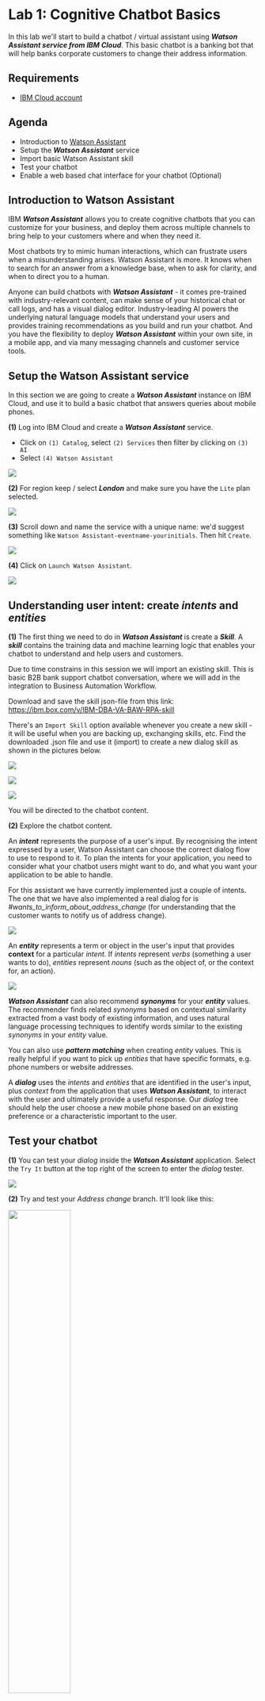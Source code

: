 # **Lab 1: Cognitive Chatbot Basics**
In this lab we'll start to build a chatbot / virtual assistant using _**Watson Assistant service from IBM Cloud**_. This basic chatbot is a banking bot that will help banks corporate customers to change their address information.

## Requirements
- [IBM Cloud account](https://cloud.ibm.com/)

## Agenda
- Introduction to [Watson Assistant](https://www.ibm.com/cloud/watson-assistant/)
- Setup the **_Watson Assistant_** service
- Import basic Watson Assistant skill
- Test your chatbot
- Enable a web based chat interface for your chatbot (Optional)

## Introduction to Watson Assistant
IBM **_Watson Assistant_** allows you to create cognitive chatbots that you can customize for your business, and deploy them across multiple channels to bring help to your customers where and when they need it.

Most chatbots try to mimic human interactions, which can frustrate users when a misunderstanding arises. Watson Assistant is more. It knows when to search for an answer from a knowledge base, when to ask for clarity, and when to direct you to a human.

Anyone can build chatbots with **_Watson Assistant_** - it comes pre-trained with industry-relevant content, can make sense of your historical chat or call logs, and has a visual dialog editor. Industry-leading AI powers the underlying natural language models that understand your users and provides training recommendations as you build and run your chatbot. And you have the flexibility to deploy **_Watson Assistant_** within your own site, in a mobile app, and via many messaging channels and customer service tools.

## Setup the Watson Assistant service
In this section we are going to create a **_Watson Assistant_** instance on IBM Cloud, and use it to build a basic chatbot that answers queries about mobile phones.

**(1)** Log into IBM Cloud and create a **_Watson Assistant_** service.
- Click on `(1) Catalog`, select `(2) Services` then filter by clicking on `(3) AI`
- Select `(4) Watson Assistant`

![](./images/select_va_service.png)  

**(2)** For region keep / select **_London_** and make sure you have the `Lite` plan selected.

![](./images/va_service_create.png)

**(3)** Scroll down and name the service with a unique name: we'd suggest something like `Watson Assistant-eventname-yourinitials`. Then hit `Create`.

![](./images/va_service_name.png)

**(4)** Click on `Launch Watson Assistant`.

![](./images/va_launch.png)

## Understanding user intent: create _**intents**_ and _**entities**_
**(1)** The first thing we need to do in **_Watson Assistant_** is create a _**Skill**_. A _**skill**_ contains the training data and machine learning logic that enables your chatbot to understand and help users and customers.

Due to time constrains in this session we will import an existing skill. This is basic B2B bank support chatbot conversation, where we will add in the integration to Business Automation Workflow.  

Download and save the skill json-file from this link: https://ibm.box.com/v/IBM-DBA-VA-BAW-RPA-skill

There's an `Import Skill` option available whenever you create a new skill - it will be useful when you are backing up, exchanging skills, etc. Find the downloaded .json file and use it (import) to create a new dialog skill as shown in the pictures below.

![](./images/va_create_skil.png)

![](./images/select_dialog_skill.png)

![](./images/import_skill.png)

You will be directed to the chatbot content.

**(2)** Explore the chatbot content.

An _**intent**_ represents the purpose of a user's input. By recognising the intent expressed by a user, Watson Assistant can choose the correct dialog flow to use to respond to it. To plan the intents for your application, you need to consider what your chatbot users might want to do, and what you want your application to be able to handle.

For this assistant we have currently implemented just a couple of intents. The one that we have also implemented a real dialog for is _#wants_to_inform_about_address_change_ (for understanding that the customer wants to notify us of address change).

![](./images/overview_intents.png)

An _**entity**_ represents a term or object in the user's input that provides **context** for a particular _intent_. If _intents_ represent _verbs_ (something a user wants to do), _entities_ represent _nouns_ (such as the object of, or the context for, an action).

![](./images/overview_entities.png)

_**Watson Assistant**_ can also recommend _**synonyms**_ for your _**entity**_ values. The recommender finds related _synonyms_ based on contextual similarity extracted from a vast body of existing information, and uses natural language processing techniques to identify words similar to the existing _synonyms_ in your _entity_ value.

You can also use _**pattern matching**_ when creating _entity_ values. This is really helpful if you want to pick up _entities_ that have specific formats, e.g. phone numbers or website addresses.


A _**dialog**_ uses the _intents_ and _entities_ that are identified in the user's input, plus _context_ from the application that uses _**Watson Assistant**_, to interact with the user and ultimately provide a useful response. Our _dialog_ tree should help the user choose a new mobile phone based on an existing preference or a characteristic important to the user.


## Test your chatbot
**(1)** You can test your _dialog_ inside the _**Watson Assistant**_ application. Select the `Try It` button at the top right of the screen to enter the _dialog_ tester.

![](./images/first_try.png)

**(2)** Try and test your _Address change_ branch. It'll look like this:

<img src="./images/chat1_new.png" width="50%">

`NOTE:` If the dialog presents options to you, you can directly click the desired option or you can of course write it as your text input.

See how _**Watson Assistant**_ is picking out the _intents_ and _entities_ it sees in the user input, and responds accordingly.

You will be able to test the integration with the Business Automation Workflow once you get through the next 3 labs using the _**Address Change**_ option. :smile:

## Build a web based chat interface - OPTIONAL

**We recomend you leave this part for the end and move on to lab 2 in order to finish the labs for the workshop.**

Build a web-hosted chat widget that will allow you to test the _**Watson Assistant**_ _skill_ you've just created in a web environment.

An _**assistant**_ is the user-facing component of _**Watson Assistant**_ that manages the flow of information between your _skills_ and your users. _Assistants_ also allow you to create _**integrations**_ that publish your chatbot to the channels your customers will typically go to for help, e.g. _Slack_, _Facebook Messenger_, _Wordpress_.

**(1)** Select `Assistants` from the left-hand side menu bar and click `Create assistant`.

![](./images/create_assistant.png)

**(2)** Add a **Name** and **Description** for your _Assistant_, leave the ``Enable Preview Link`` selected and then click `Create assistant`.

![](./images/create_assistant_2.png)

**(3)** Next click `Add Dialog Skill` and select your `B2B Bank Bot` skill under "Add existing skill".

![](./images/add_dialog_skill.png)

<img src="./images/skill_added.png" width="50%">

**(4)** Your _Assistant_ should now look like this:

![](./images/assistant_ready.png)

## Create a _**Preview Link**_: a web widget to test your chatbot
The first _integration_ we'll create for our chatbot is a _**Preview Link**_. Actually, when you create an _assistant_, a test web site is provisioned for you _automatically_. It has a simple chat widget interface that you can use to interact with your chatbot for testing purposes. You can also share the URL to this IBM-branded site with your team members.

**(1)** Select the `Preview Link` that has already been created from `Integrations`:

![](./images/preview_link_new.png)

**(2)** You can change the **Name** and **Description** of the _Preview Link_ if you like. For now though, just click the URL under **Try it out and share the link**.

<img src="./images/07-select-preview-url.jpg" width="75%">

**(3)** You'll then be taken to a web page where your chatbot is hosted within a widget:

<img src="./images/assistant_link_new.png" width="50%">

That's it! You have a shareable web-based chatbot you can use to externally test your _skill_.

## Summary
Well done! You've created your first basic chatbot that understands user _intent_, can pick out _entities_, and responds differently depending on user input.

[CONTINUE TO THE NEXT LAB](../2-Functions)
